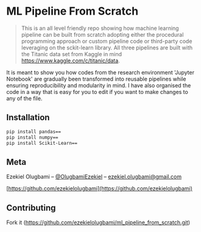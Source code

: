 # ML Pipeline From Scratch
> This is an all level friendly repo showing how machine learning pipeline can be built from scratch adopting either the procedural programming approach or custom pipeline code or third-party code leveraging on the sckit-learn library. All three pipelines are built with the Titanic data set from Kaggle in mind https://www.kaggle.com/c/titanic/data.

It is meant to show you how codes from the research environment 'Jupyter Notebook' are gradually been transformed into reusable pipelines while ensuring reproducibility and modularity in mind. I have also organised the code in a way that is easy for you to edit if you want to make changes to any of the file.


## Installation


```sh
pip install pandas==
pip install numpy==
pip install Scikit-Learn==
```

## Meta

Ezekiel Olugbami – [@OlugbamiEzekiel](https://twitter.com/OlugbamiEzekiel) – ezekiel.olugbami@gmail.com

[https://github.com/ezekielolugbami](https://github.com/ezekielolugbami)

## Contributing

Fork it (<https://github.com/ezekielolugbami/ml_pipeline_from_scratch.git>)


